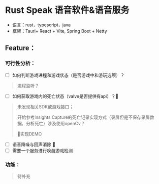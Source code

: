 # Rust Speak 语音软件&语音服务

- 语言：rust，typescript，java
- 框架：Tauri+ React + Vite, Spring Boot + Netty

## Feature：

### 可行性分析：

- [ ] 如何判断游戏进程和游戏状态（是否游戏中和游玩选项）？

> 进程监听？

- [ ] 如何获取游戏内的死亡状态（valve是否提供有api）？:bug:

> 未发现相关SDK或游戏接口；
>
> 开始参考Insights Capture的死亡记录实现方式（录屏但是不保存录屏数据，分析死亡）涉及使用openCv？
>
>  :red_circle:实现DEMO

- [ ] 语音降噪与回声消除 :rainbow:
- [ ] 需要一个服务进行唤醒游戏检测

### 功能：

> 待补充